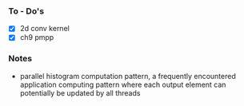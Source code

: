### To - Do's
- [x] 2d conv kernel
- [x] ch9 pmpp

### Notes
* parallel histogram computation pattern, a frequently encountered application computing pattern where each output element can potentially be updated by all threads
